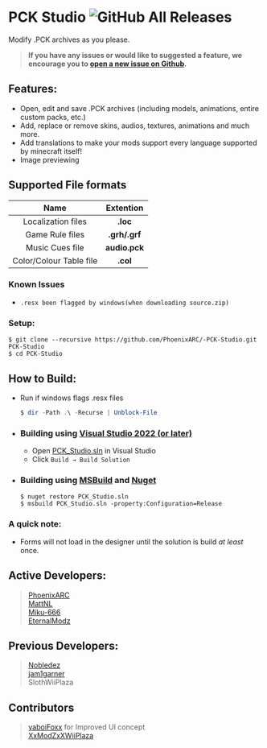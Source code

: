 ﻿# PCK Studio ![GitHub All Releases](https://img.shields.io/github/downloads/PhoenixARC/-PCK-Studio/total?label=Total%20Downloads&logo=github)
Modify .PCK archives as you please.<br>

> **If you have any issues or would like to suggested a feature, we encourage you to [open a new issue on Github](https://github.com/PhoenixARC/-PCK-Studio/issues).**

## Features:
* Open, edit and save .PCK archives (including models, animations, entire custom packs, etc.)
* Add, replace or remove skins, audios, textures, animations and much more.
* Add translations to make your mods support every language supported by minecraft itself!
* Image previewing

## Supported File formats

| Name | Extention |
|:-:|:-:|
| Localization files | **.loc** |
| Game Rule files | **.grh/.grf** |
| Music Cues file | **audio.pck** |
| Color/Colour Table file | **.col** |

### Known Issues
 - `.resx been flagged by windows(when downloading source.zip)`

### Setup:
```shell
$ git clone --recursive https://github.com/PhoenixARC/-PCK-Studio.git PCK-Studio
$ cd PCK-Studio
```

## How to Build:

* Run if windows flags .resx files
    ```powershell
    $ dir -Path .\ -Recurse | Unblock-File
    ```
- ### Building using [Visual Studio 2022 (or later)](https://visualstudio.microsoft.com/downloads)
    * Open [PCK_Studio.sln](./PCK_Studio.sln) in Visual Studio
    * Click `Build → Build Solution`

- ### Building using [MSBuild](https://github.com/dotnet/msbuild/releases) and [Nuget](https://www.nuget.org/downloads)
    ```shell
    $ nuget restore PCK_Studio.sln
    $ msbuild PCK_Studio.sln -property:Configuration=Release
    ```

### A quick note:
* Forms will not load in the designer until the solution is build _at least_ once.

## Active Developers:
>  [PhoenixARC](https://github.com/PhoenixARC)<br>
>  [MattNL](https://github.com/MattN-L)<br>
>  [Miku-666](https://github.com/NessieHax)<br>
>  [EternalModz](https://github.com/EternalModz)<br>

## Previous Developers:
>  [Nobledez](https://github.com/Nobledez)<br>
>  [jam1garner](https://github.com/jam1garner)<br>
>  SlothWiiPlaza<br>

## Contributors
>  [yaboiFoxx](https://github.com/yaboiFoxx) for Improved UI concept<br>
>  [XxModZxXWiiPlaza](https://github.com/XxModZxXWiiPlaza)<br>
